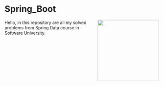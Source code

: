 # Spring_Boot
<img align="right" src="https://github.com/StefanHristov1997/Spring_Data_Course/assets/133797718/5d4951a6-880b-4435-b21c-4929f9baccce" width="200" height="200"/>
Hello, in this repository are all my solved problems from Spring Data course in Software University. 
